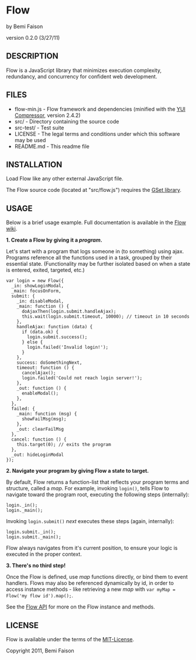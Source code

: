 # Flow
by Bemi Faison

version 0.2.0
(3/27/11)

## DESCRIPTION

Flow is a JavaScript library that minimizes execution complexity, redundancy, and concurrency for confident web development.

## FILES

* flow-min.js - Flow framework and dependencies (minified with the [YUI Compressor](http://developer.yahoo.com/yui/compressor/), version 2.4.2)
* src/ - Directory containing the source code
* src-test/ - Test suite
* LICENSE - The legal terms and conditions under which this software may be used
* README.md - This readme file

## INSTALLATION

Load Flow like any other external JavaScript file.

The Flow source code (located at "src/flow.js") requires the [GSet library](http://github.com/bemson/GSet/).

## USAGE

Below is a brief usage example. Full documentation is available in the [Flow wiki](http://github.com/bemson/Flow/wiki/).

**1. Create a Flow by giving it a _program_.**

Let's start with a program that logs someone in (to something) using ajax. Programs reference all the functions used in a task, grouped by their essential state. (Functionality may be further isolated based on when a state is entered, exited, targeted, etc.)

    var login = new Flow({
      _in: showLoginModal,
      _main: focusOnForm,
      submit: {
        _in: disableModal,
        _main: function () {
          doAjaxThen(login.submit.handleAjax);
          this.wait(login.submit.timeout, 10000); // timeout in 10 seconds
        },
        handleAjax: function (data) {
          if (data.ok) {
            login.submit.success();
          } else {
            login.failed('Invalid login!');
          }
        },
        success: doSomethingNext,
        timeout: function () {
          cancelAjax();
          login.failed('Could not reach login server!');
        },
        _out: function () {
          enableModal();
        },
      },
      failed: {
        _main: function (msg) {
          showFailMsg(msg);
        },
        _out: clearFailMsg
      },
      cancel: function () {
        this.target(0); // exits the program
      },
      _out: hideLoginModal
    });

**2. Navigate your program by giving Flow a state to target.**

By default, Flow returns a function-list that reflects your program terms and structure, called a _map_. For example, invoking `login()`, tells Flow to navigate toward the program root, executing the following steps (internally):

    login._in();
    login._main();

Invoking `login.submit()` _next_ executes these steps (again, internally):

    login.submit._in();
    login.submit._main();

Flow always navigates from it's current position, to ensure your logic is executed in the proper context.

**3. There's no third step!**

Once the Flow is defined, use _map_ functions directly, or bind them to event handlers. Flows may also be referenced dynamically by id, in order to access instance methods - like retrieving a new _map_ with `var myMap = Flow('my flow id').map();`.

See the [Flow API](http://github.com/bemson/Flow/wiki/Flow-API) for more on the Flow instance and methods.

## LICENSE

Flow is available under the terms of the [MIT-License](http://en.wikipedia.org/wiki/MIT_License#License_terms).

Copyright 2011, Bemi Faison
